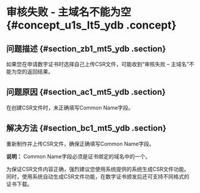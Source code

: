 # 审核失败 - 主域名不能为空 {#concept_u1s_lt5_ydb .concept}

## 问题描述 {#section_zb1_mt5_ydb .section}

如果您在申请数字证书时选择自己上传CSR文件，可能收到“审核失败 – 主域名”不能为空的返回结果。

## 问题原因 {#section_ac1_mt5_ydb .section}

在创建CSR文件时，未正确填写Common Name字段。

## 解决方法 {#section_bc1_mt5_ydb .section}

重新制作并上传CSR文件，确保正确填写Common Name字段。

**说明：** Common Name字段必须是证书绑定的域名中的一个。

为保证CSR文件内容正确，强烈建议您使用系统提供的系统生成CSR文件功能。同时，使用系统自动生成CSR文件功能，在数字证书颁发后还可支持不同格式的证书下载。

